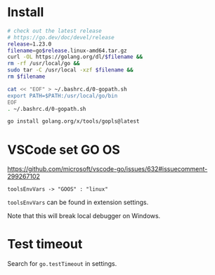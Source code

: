 
# Install

```bash
# check out the latest release
# https://go.dev/doc/devel/release
release=1.23.0
filename=go$release.linux-amd64.tar.gz
curl -OL https://golang.org/dl/$filename &&
rm -rf /usr/local/go &&
sudo tar -C /usr/local -xzf $filename &&
rm $filename

cat << "EOF" > ~/.bashrc.d/0-gopath.sh
export PATH=$PATH:/usr/local/go/bin
EOF
. ~/.bashrc.d/0-gopath.sh

go install golang.org/x/tools/gopls@latest
```

# VSCode set GO OS

https://github.com/microsoft/vscode-go/issues/632#issuecomment-299267102

`toolsEnvVars -> "GOOS" : "linux"`

`toolsEnvVars` can be found in extension settings.

Note that this will break local debugger on Windows.

# Test timeout

Search for `go.testTimeout` in settings.
